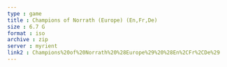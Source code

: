 ```yaml
---
type : game
title : Champions of Norrath (Europe) (En,Fr,De)
size : 6.7 G
format : iso
archive : zip
server : myrient
link2 : Champions%20of%20Norrath%20%28Europe%29%20%28En%2CFr%2CDe%29
---
```

